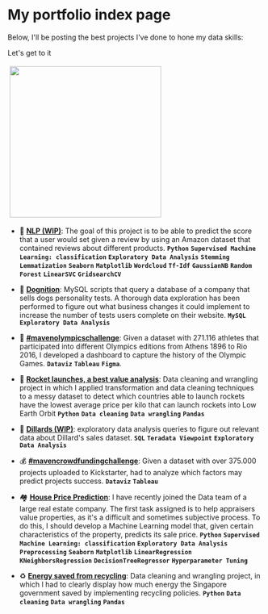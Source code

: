 # My portfolio index page

Below, I'll be posting the best projects I've done to hone my data skills:

Let's get to it

<img src="https://media0.giphy.com/media/cXblnKXr2BQOaYnTni/giphy.gif" height="300" style="vertical-align:top; margin:4px">

- 💬 **[NLP (WIP)](https://github.com/gpozzi/machine-learning/tree/master/acamica-data-scientist/nlp)**: The goal of this project is to be able to predict the score that a user would set given a review by using an Amazon dataset that contained reviews about different products. **`Python`** **`Supervised Machine Learning: classification`** **`Exploratory Data Analysis`** **`Stemming`** **`Lemmatization`** **`Seaborn`** **`Matplotlib`** **`Wordcloud`** **`Tf-Idf`** **`GaussianNB`** **`Random Forest`** **`LinearSVC`** **`GridsearchCV`**

- 🐶 **[Dognition](https://github.com/gpozzi/sql-projects/tree/main/managing-big-data-with-sql/dognition)**: MySQL scripts that query a database of a company that sells dogs personality tests. A thorough data exploration has been performed to figure out what business changes it could implement to increase the number of tests users complete on their website. **`MySQL`** **`Exploratory Data Analysis`**

- 🏅 **[#mavenolympicschallenge](https://github.com/gpozzi/data-visualization/tree/main/olympics-dashboard)**: Given a dataset with 271.116 athletes that participated into different Olympics editions from Athens 1896 to Rio 2016, I developed a dashboard to capture the history of the Olympic Games. **`Dataviz`** **`Tableau`** **`Figma`**.

- 🚀 **[Rocket launches, a best value analysis](https://github.com/gpozzi/python-analytics-projects/tree/main/space_launches)**: Data cleaning and wrangling project in which I applied transformation and data cleaning techniques to a messy dataset to detect which countries able to launch rockets have the lowest average price per kilo that can launch rockets into Low Earth Orbit **`Python`** **`Data cleaning`** **`Data wrangling`** **`Pandas`**

- 👔 **[Dillards (WIP)](https://github.com/gpozzi/sql-projects/tree/main/managing-big-data-with-sql/dillards)**: exploratory data analysis queries to figure out relevant data about Dillard's sales dataset. **`SQL`** **`Teradata Viewpoint`** **`Exploratory Data Analysis`**

- 💰 **[#mavencrowdfundingchallenge](https://github.com/gpozzi/data-visualization/tree/main/crowdfunding)**: Given a dataset with over 375.000 projects uploaded to Kickstarter, had to analyze which factors may predict projects success. **`Dataviz`** **`Tableau`**

- 🏘️ **[House Price Prediction](https://github.com/gpozzi/machine-learning/tree/master/acamica-data-scientist/house_price_prediction)**: I have recently joined the Data team of a large real estate company. The first task assigned is to help appraisers value properties, as it's a difficult and sometimes subjective process. To do this, I should develop a Machine Learning model that, given certain characteristics of the property, predicts its sale price. **`Python`** **`Supervised Machine Learning: classification`** **`Exploratory Data Analysis`** **`Preprocessing`** **`Seaborn`** **`Matplotlib`** **`LinearRegression`** **`KNeighborsRegression`** **`DecisionTreeRegressor`** **`Hyperparameter Tuning`**

- ♻️ **[Energy saved from recycling](https://github.com/gpozzi/python-analytics-projects/tree/main/energy_saved)**: Data cleaning and wrangling project, in which I had to clearly display how much energy the Singapore government saved by implementing recycling policies. **`Python`** **`Data cleaning`** **`Data wrangling`** **`Pandas`**
